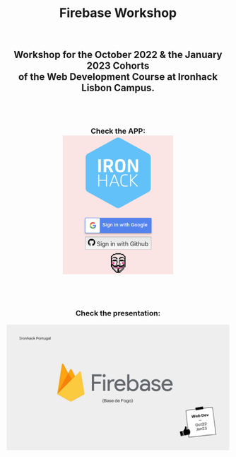 <h1 align="center" dir="auto"><strong>Firebase Workshop</strong></h1>

<br>
<h2 align="center" dir="auto">Workshop for the October 2022 & the January 2023 Cohorts<br> of the Web Development Course at Ironhack Lisbon Campus.</h2>
<br><br>
<h3 align="center" dir="auto">Check the APP:<br>
<a rel="noopener noreferrer" href="https://firebase-workshop.netlify.app" target="_blank"><img src="public/appImg.png" alt="Firebase Presentation" style="width:250px;"></a></h3>
<br><br>
<h3 align="center" dir="auto">Check the presentation:</h3>
<a rel="noopener noreferrer" href="https://www.canva.com/design/DAFb4Rd_9Gg/Fhsl29teiBYp8w5ryDx9vA/view?utm_content=DAFb4Rd_9Gg&utm_campaign=designshare&utm_medium=link2&utm_source=sharebutton" target="_blank"><img src="public/FirebaseSS.jpg" alt="Firebase Presentation"></a>